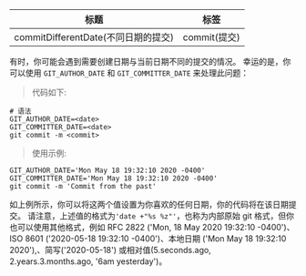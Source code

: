 | 标题                                | 标签         |
| ----------------------------------- | ------------ |
| commitDifferentDate(不同日期的提交) | commit(提交) |

有时，你可能会遇到需要创建日期与当前日期不同的提交的情况。 幸运的是，你可以使用 `GIT_AUTHOR_DATE` 和 `GIT_COMMITTER_DATE` 来处理此问题：

> 代码如下:

```shell
# 语法
GIT_AUTHOR_DATE=<date>
GIT_COMMITTER_DATE=<date>
git commit -m <commit>
```

> 使用示例:

```shell
GIT_AUTHOR_DATE='Mon May 18 19:32:10 2020 -0400'
GIT_COMMITTER_DATE='Mon May 18 19:32:10 2020 -0400'
git commit -m 'Commit from the past'
```

如上例所示，你可以将这两个值设置为你喜欢的任何日期，你的代码将在该日期提交。 请注意，上述值的格式为`'date +"%s %z"'`，也称为内部原始 git 格式，但你也可以使用其他格式，例如 RFC 2822 ('Mon, 18 May 2020 19:32:10 -0400')、ISO 8601 ('2020-05-18 19:32:10 -0400')、本地日期 ('Mon May 18 19:32:10 2020'),、简写('2020-05-18') 或相对值(5.seconds.ago, 2.years.3.months.ago, '6am yesterday')。
